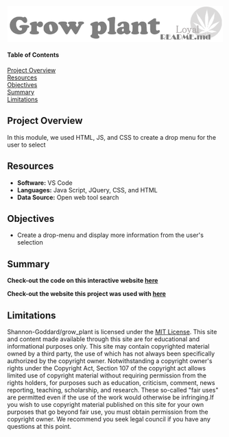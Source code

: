 ![header](/pics/header.png)
 
#### Table of Contents  

[Project Overview](#project-overview)  
[Resources](#resources)  
[Objectives](#objectives)  
[Summary](#summary)   
[Limitations](#limitations)  
  
## Project Overview  
In this module, we used HTML, JS, and CSS to create a drop menu for the user to select

## Resources  
- **Software:** VS Code   
- **Languages:** Java Script, JQuery, CSS, and HTML  
- **Data Source:** Open web tool search   

## Objectives  
- Create a drop-menu and display more information from the user's selection   

## Summary
**Check-out the code on this interactive website [here](https://shannon-goddard.github.io/grow_plant/)**  
 
**Check-out the website this project was used with [here](https://www.loyal9.app/)**

## Limitations  
Shannon-Goddard/grow_plant is licensed under the [MIT License](https://github.com/Shannon-Goddard/grow_plant/blob/main/LICENSE). This site and content made available through this site are for educational and informational purposes only. This site may contain copyrighted material owned by a third party, the use of which has not always been specifically authorized by the copyright owner. Notwithstanding a copyright owner's rights under the Copyright Act, Section 107 of the copyright act allows limited use of copyright material without requiring permission from the rights holders, for purposes such as education, criticism, comment, news reporting, teaching, scholarship, and research. These so-called "fair uses" are permitted even if the use of the work would otherwise be infringing.If you wish to use copyright material published on this site for your own purposes that go beyond fair use, you must obtain permission from the copyright owner. We recommend you seek legal council if you have any questions at this point.
